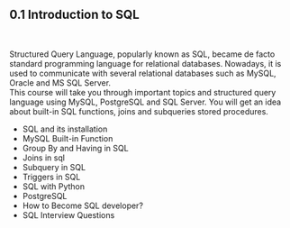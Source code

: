 ## 0.1 Introduction to SQL
<br/>

Structured Query Language, popularly known as SQL, became de facto standard programming language for relational databases. Nowadays, it is used to communicate with several relational databases such as MySQL, Oracle and MS SQL Server.
<br/>
This course will take you through important topics and structured query language using MySQL, PostgreSQL and SQL Server. You will get an idea about built-in SQL functions, joins and subqueries stored procedures.
<br/>

- SQL and its installation
- MySQL Built-in Function
- Group By and Having in SQL
- Joins in sql
- Subquery in SQL
- Triggers in SQL
- SQL with Python
- PostgreSQL
- How to Become SQL developer?
- SQL Interview Questions